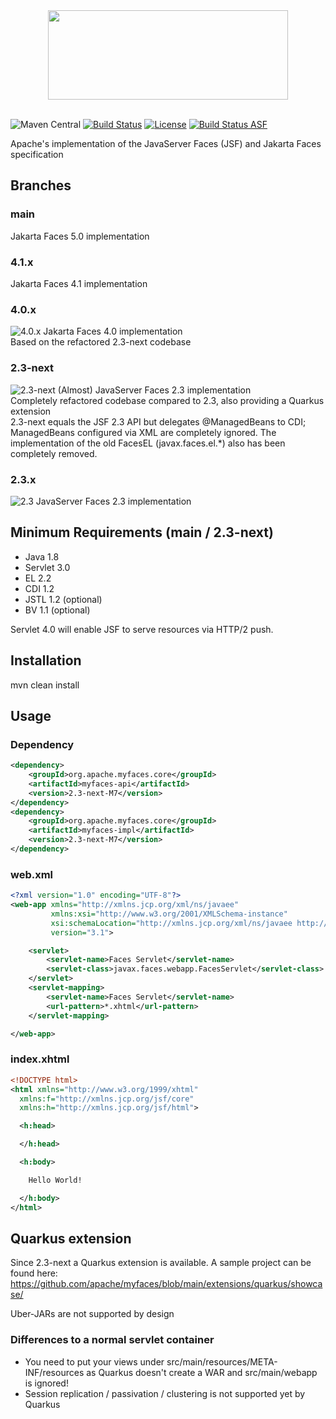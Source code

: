 <div align="center">
<img src="https://myfaces.apache.org/resources/images/myfaces-small.png" width="384" height="143" />
</div>
<br>

![Maven Central](https://img.shields.io/maven-central/v/org.apache.myfaces.core/myfaces-impl)
[![Build Status](https://github.com/apache/myfaces/workflows/MyFaces%20CI/badge.svg)](https://github.com/apache/myfaces/actions/workflows/myfaces-ci.yml)
[![License](https://img.shields.io/badge/License-Apache%202.0-blue.svg)](https://opensource.org/licenses/Apache-2.0)
[![Build Status ASF](https://ci-builds.apache.org/buildStatus/icon?subject=ASF-Build&job=MyFaces%2FMyFaces+Pipeline%2Fmain)](https://ci-builds.apache.org/job/MyFaces/job/MyFaces%20Pipeline/job/main/)

Apache's implementation of the JavaServer Faces (JSF) and Jakarta Faces specification

## Branches

### main

Jakarta Faces 5.0 implementation  

### 4.1.x

Jakarta Faces 4.1 implementation  

### 4.0.x
![4.0.x](https://img.shields.io/maven-central/v/org.apache.myfaces.core/myfaces-impl?versionPrefix=4.0&color=cyan)
Jakarta Faces 4.0 implementation  
Based on the refactored 2.3-next codebase

### 2.3-next
![2.3-next](https://img.shields.io/maven-central/v/org.apache.myfaces.core/myfaces-impl?versionPrefix=2.3-next&color=cyan)
(Almost) JavaServer Faces 2.3 implementation  
Completely refactored codebase compared to 2.3, also providing a Quarkus extension  
2.3-next equals the JSF 2.3 API but delegates @ManagedBeans to CDI; ManagedBeans configured via XML are completely ignored. The implementation of the old FacesEL (javax.faces.el.*) also has been completely removed.

### 2.3.x
![2.3](https://img.shields.io/maven-central/v/org.apache.myfaces.core/myfaces-impl?versionPrefix=2.3&color=cyan)
JavaServer Faces 2.3 implementation


## Minimum Requirements (main / 2.3-next)

- Java 1.8
- Servlet 3.0
- EL 2.2
- CDI 1.2
- JSTL 1.2 (optional)
- BV 1.1 (optional)

Servlet 4.0 will enable JSF to serve resources via HTTP/2 push.

## Installation

mvn clean install

## Usage

### Dependency
```xml
<dependency>
    <groupId>org.apache.myfaces.core</groupId>
    <artifactId>myfaces-api</artifactId>
    <version>2.3-next-M7</version>
</dependency>
<dependency>
    <groupId>org.apache.myfaces.core</groupId>
    <artifactId>myfaces-impl</artifactId>
    <version>2.3-next-M7</version>
</dependency>
```

### web.xml
```xml
<?xml version="1.0" encoding="UTF-8"?>
<web-app xmlns="http://xmlns.jcp.org/xml/ns/javaee"
         xmlns:xsi="http://www.w3.org/2001/XMLSchema-instance"
         xsi:schemaLocation="http://xmlns.jcp.org/xml/ns/javaee http://xmlns.jcp.org/xml/ns/javaee/web-app_3_1.xsd"
         version="3.1">

    <servlet>
        <servlet-name>Faces Servlet</servlet-name>
        <servlet-class>javax.faces.webapp.FacesServlet</servlet-class>
    </servlet>
    <servlet-mapping>
        <servlet-name>Faces Servlet</servlet-name>
        <url-pattern>*.xhtml</url-pattern>
    </servlet-mapping>

</web-app>
```

### index.xhtml
```xml
<!DOCTYPE html>
<html xmlns="http://www.w3.org/1999/xhtml"
  xmlns:f="http://xmlns.jcp.org/jsf/core"
  xmlns:h="http://xmlns.jcp.org/jsf/html">

  <h:head>

  </h:head>

  <h:body>

    Hello World!

  </h:body>
</html>
```

## Quarkus extension

Since 2.3-next a Quarkus extension is available. A sample project can be found here: https://github.com/apache/myfaces/blob/main/extensions/quarkus/showcase/

Uber-JARs are not supported by design

### Differences to a normal servlet container
- You need to put your views under src/main/resources/META-INF/resources as Quarkus doesn't create a WAR and src/main/webapp is ignored!
- Session replication / passivation / clustering is not supported yet by Quarkus
